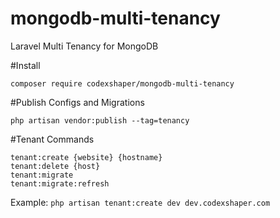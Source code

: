 # mongodb-multi-tenancy
Laravel Multi Tenancy for MongoDB

#Install

```
composer require codexshaper/mongodb-multi-tenancy
```

#Publish Configs and Migrations

```
php artisan vendor:publish --tag=tenancy
```

#Tenant Commands

```
tenant:create {website} {hostname}
tenant:delete {host}
tenant:migrate
tenant:migrate:refresh
```
Example: ```php artisan tenant:create dev dev.codexshaper.com```

